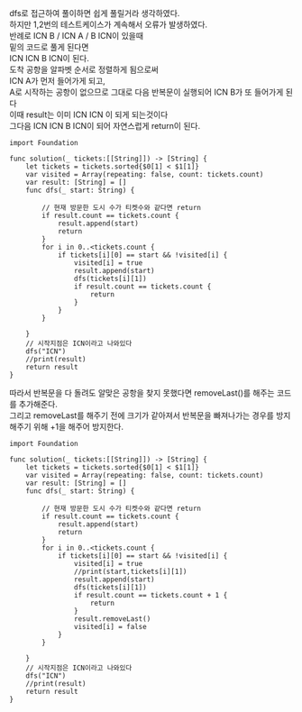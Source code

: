 dfs로 접근하여 풀이하면 쉽게 풀릴거라 생각하였다.   
하지만 1,2번의 테스트케이스가 계속해서 오류가 발생하였다.   
반례로 ICN B / ICN A / B ICN이 있을때   
밑의 코드로 풀게 된다면   
ICN ICN B ICN이 된다.   
도착 공항을 알파벳 순서로 정렬하게 됨으로써   
ICN A가 먼저 들어가게 되고,   
A로 시작하는 공항이 없으므로 그대로 다음 반복문이 실행되어 ICN B가 또 들어가게 된다   
이때 result는 이미 ICN ICN 이 되게 되는것이다   
그다음 ICN ICN B ICN이 되어 자연스럽게 return이 된다.   

```
import Foundation

func solution(_ tickets:[[String]]) -> [String] {
    let tickets = tickets.sorted{$0[1] < $1[1]}
    var visited = Array(repeating: false, count: tickets.count)
    var result: [String] = []
    func dfs(_ start: String) {
        
        // 현재 방문한 도시 수가 티켓수와 같다면 return
        if result.count == tickets.count {
            result.append(start)
            return
        }
        for i in 0..<tickets.count {
            if tickets[i][0] == start && !visited[i] {
                visited[i] = true
                result.append(start)
                dfs(tickets[i][1])
                if result.count == tickets.count {
                    return
                }
            }
        }
        
    }
    // 시작지점은 ICN이라고 나와있다
    dfs("ICN")
    //print(result)
    return result
}
```
따라서 반복문을 다 돌려도 알맞은 공항을 찾지 못했다면 removeLast()를 해주는 코드를 추가해준다.   
그리고 removeLast를 해주기 전에 크기가 같아져서 반복문을 빠져나가는 경우를 방지해주기 위해 +1을 해주어 방지한다.   

```
import Foundation

func solution(_ tickets:[[String]]) -> [String] {
    let tickets = tickets.sorted{$0[1] < $1[1]}
    var visited = Array(repeating: false, count: tickets.count)
    var result: [String] = []
    func dfs(_ start: String) {
        
        // 현재 방문한 도시 수가 티켓수와 같다면 return
        if result.count == tickets.count {
            result.append(start)
            return
        }
        for i in 0..<tickets.count {
            if tickets[i][0] == start && !visited[i] {
                visited[i] = true
                //print(start,tickets[i][1])
                result.append(start)
                dfs(tickets[i][1])
                if result.count == tickets.count + 1 {
                    return
                }
                result.removeLast()
                visited[i] = false
            }
        }
        
    }
    // 시작지점은 ICN이라고 나와있다
    dfs("ICN")
    //print(result)
    return result
}
```
